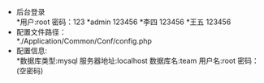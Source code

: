 - 后台登录<br />
*用户:root 密码：123 
*admin 123456 
*李四 123456 
*王五 123456 
- 配置文件路径：<br /> 
*./Application/Common/Conf/config.php 
- 配置信息: <br />
*数据库类型:mysql 服务器地址:localhost 数据库名:team 用户名:root 密码：(空密码)
